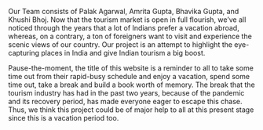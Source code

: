 Our Team consists of Palak Agarwal, Amrita Gupta, Bhavika Gupta, and Khushi Bhoj. Now that the tourism market is open in full flourish, we’ve all noticed through the years that a lot of Indians prefer a vacation abroad, whereas, on a contrary, a ton of foreigners want to visit and experience the scenic views of our country. Our project is an attempt to highlight the eye-capturing places in India and give Indian tourism a big boost.

Pause-the-moment, the title of this website is a reminder to all to take some time out from their rapid-busy schedule and enjoy a vacation, spend some time out, take a break and build a book worth of memory. The break that the tourism industry has had in the past two years, because of the pandemic and its recovery period, has made everyone eager to escape this chase. Thus, we think this project could be of major help to all at this present stage since this is a vacation period too.
